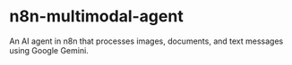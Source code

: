 # n8n-multimodal-agent
An AI agent in n8n that processes images, documents, and text messages using Google Gemini.
